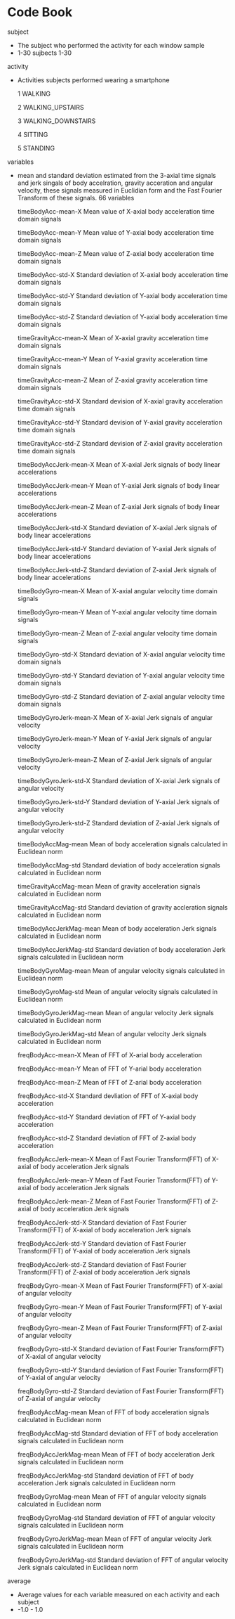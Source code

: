 Code Book
==========================


subject 
* The subject who performed the activity for each window sample
* 1-30  sujbects 1-30
  
activity
* Activities subjects performed wearing a smartphone 

  1  WALKING
  
  2  WALKING_UPSTAIRS
  
  3  WALKING_DOWNSTAIRS
  
  4  SITTING
  
  5 STANDING


variables 
* mean and standard deviation estimated from the 3-axial time signals and jerk singals of body accelration, gravity acceration and angular velocity, these signals measured in Euclidian form and the Fast Fourier Transform of these signals. 66 variables 

  timeBodyAcc-mean-X   Mean value of  X-axial body acceleration time domain signals
  
  timeBodyAcc-mean-Y   Mean value of Y-axial body acceleration time domain signals

  timeBodyAcc-mean-Z   Mean value of Z-axial body acceleration time domain signals

  timeBodyAcc-std-X    Standard deviation of X-axial body acceleration time domain signals
  
  timeBodyAcc-std-Y    Standard deviation of Y-axial body acceleration time domain signals  
  
  timeBodyAcc-std-Z    Standard deviation of Y-axial body acceleration time domain signals
  
  timeGravityAcc-mean-X   Mean of X-axial gravity acceleration time domain signals
  
  timeGravityAcc-mean-Y   Mean of Y-axial gravity acceleration time domain signals
  
  timeGravityAcc-mean-Z   Mean of Z-axial gravity acceleration time domain signals
  
  timeGravityAcc-std-X    Standard devision of X-axial gravity acceleration time domain signals 
  
  timeGravityAcc-std-Y    Standard devision of Y-axial gravity acceleration time domain signals
  
  timeGravityAcc-std-Z    Standard devision of Z-axial gravity acceleration time domain signals
  
  timeBodyAccJerk-mean-X  Mean of X-axial Jerk signals of body linear accelerations
  
  timeBodyAccJerk-mean-Y  Mean of Y-axial Jerk signals of body linear accelerations
  
  timeBodyAccJerk-mean-Z  Mean of Z-axial Jerk signals of body linear accelerations
  
  timeBodyAccJerk-std-X   Standard deviation of X-axial Jerk signals of body linear accelerations
  
  timeBodyAccJerk-std-Y   Standard deviation of Y-axial Jerk signals of body linear accelerations
  
  timeBodyAccJerk-std-Z   Standard deviation of Z-axial Jerk signals of body linear accelerations

  timeBodyGyro-mean-X     Mean of X-axial angular velocity time domain signals

  timeBodyGyro-mean-Y     Mean of Y-axial angular velocity time domain signals

  timeBodyGyro-mean-Z     Mean of Z-axial angular velocity time domain signals

  timeBodyGyro-std-X      Standard deviation of X-axial angular velocity time domain signals

  timeBodyGyro-std-Y      Standard deviation of Y-axial angular velocity time domain signals

  timeBodyGyro-std-Z      Standard deviation of  Z-axial angular velocity time domain signals

  timeBodyGyroJerk-mean-X Mean of X-axial Jerk signals of angular velocity

  timeBodyGyroJerk-mean-Y Mean of Y-axial Jerk signals of angular velocity

  timeBodyGyroJerk-mean-Z Mean of Z-axial Jerk signals of angular velocity

  timeBodyGyroJerk-std-X  Standard deviation of X-axial Jerk signals of angular velocity

  timeBodyGyroJerk-std-Y  Standard deviation of Y-axial Jerk signals of angular velocity

  timeBodyGyroJerk-std-Z  Standard deviation of Z-axial Jerk signals of angular velocity

  timeBodyAccMag-mean     Mean of body acceleration signals calculated in Euclidean norm

  timeBodyAccMag-std      Standard deviation of body acceleration signals calculated in Euclidean norm

  timeGravityAccMag-mean  Mean of gravity acceleration signals calculated in Euclidean norm

  timeGravityAccMag-std   Standard deviation of gravity accleration signals calculated in Euclidean norm

  timeBodyAccJerkMag-mean Mean of body acceleration Jerk signals calculated in Euclidean norm

  timeBodyAccJerkMag-std  Standard deviation of body acceleration Jerk signals calculated in Euclidean norm

  timeBodyGyroMag-mean    Mean of angular velocity signals calculated in Euclidean norm

  timeBodyGyroMag-std     Mean of angular velocity signals calculated in Euclidean norm

  timeBodyGyroJerkMag-mean Mean of angular velocity Jerk signals calculated in Euclidean norm

  timeBodyGyroJerkMag-std Mean of angular velocity Jerk signals calculated in Euclidean norm

  freqBodyAcc-mean-X      Mean of FFT of X-arial body acceleration

  freqBodyAcc-mean-Y      Mean of FFT of Y-arial body acceleration

  freqBodyAcc-mean-Z      Mean of FFT of Z-arial body acceleration

  freqBodyAcc-std-X       Standard devliation of FFT of X-axial body acceleration

  freqBodyAcc-std-Y       Standard deviation of FFT of Y-axial body acceleration

  freqBodyAcc-std-Z       Standard deviation of FFT of Z-axial body acceleration

  freqBodyAccJerk-mean-X  Mean of Fast Fourier Transform(FFT) of X-axial of body acceleration Jerk signals

  freqBodyAccJerk-mean-Y  Mean of Fast Fourier Transform(FFT) of Y-axial of body acceleration Jerk signals

  freqBodyAccJerk-mean-Z  Mean of Fast Fourier Transform(FFT) of Z-axial of body acceleration Jerk signals

  freqBodyAccJerk-std-X   Standard deviation of Fast Fourier Transform(FFT) of X-axial of body acceleration Jerk signals

  freqBodyAccJerk-std-Y   Standard deviation of Fast Fourier Transform(FFT) of Y-axial of body acceleration Jerk signals

  freqBodyAccJerk-std-Z   Standard deviation of Fast Fourier Transform(FFT) of Z-axial of body acceleration Jerk signals

  freqBodyGyro-mean-X     Mean of Fast Fourier Transform(FFT) of X-axial of angular velocity

  freqBodyGyro-mean-Y     Mean of Fast Fourier Transform(FFT) of Y-axial of angular velocity

  freqBodyGyro-mean-Z     Mean of Fast Fourier Transform(FFT) of Z-axial of angular velocity

  freqBodyGyro-std-X      Standard deviation of Fast Fourier Transform(FFT) of X-axial of angular velocity

  freqBodyGyro-std-Y      Standard deviation of Fast Fourier Transform(FFT) of Y-axial of angular velocity

  freqBodyGyro-std-Z      Standard deviation of Fast Fourier Transform(FFT) of Z-axial of angular velocity

  freqBodyAccMag-mean     Mean of FFT of body acceleration signals calculated in Euclidean norm

  freqBodyAccMag-std      Standard deviation of FFT of body acceleration signals calculated in Euclidean norm

  freqBodyAccJerkMag-mean Mean of FFT of body acceleration Jerk signals calculated in Euclidean norm

  freqBodyAccJerkMag-std  Standard deviation of FFT of body acceleration Jerk signals calculated in Euclidean norm

  freqBodyGyroMag-mean    Mean of FFT of angular velocity signals calculated in Euclidean norm
  
  freqBodyGyroMag-std     Standard deviation of FFT of angular velocity signals calculated in Euclidean norm
  
  freqBodyGyroJerkMag-mean Mean of FFT of angular velocity Jerk signals calculated in Euclidean norm
  
  freqBodyGyroJerkMag-std Standard deviation of FFT of angular velocity Jerk signals calculated in Euclidean norm

average
* Average values for each variable measured on each activity and each subject
* -1.0 - 1.0

